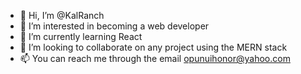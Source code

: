 - 👋 Hi, I’m @KalRanch
- 👀 I’m interested in becoming a web developer
- 🌱 I’m currently learning React
- 💞️ I’m looking to collaborate on any project using the MERN stack
- 📫 You can reach me through the email opunuihonor@yahoo.com

<!---
KalRanch/KalRanch is a ✨ special ✨ repository because its `README.md` (this file) appears on your GitHub profile.
You can click the Preview link to take a look at your changes.
--->
